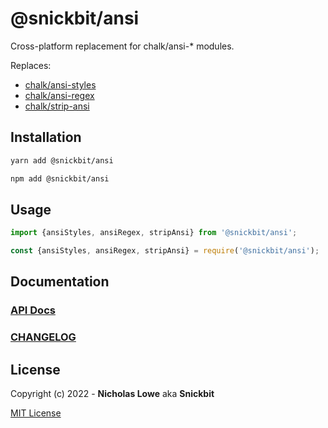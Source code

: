 # @snickbit/ansi

Cross-platform replacement for chalk/ansi-* modules.

Replaces:

- [chalk/ansi-styles](https://github.com/chalk/ansi-styles)
- [chalk/ansi-regex](https://github.com/chalk/ansi-regex)
- [chalk/strip-ansi](https://github.com/chalk/strip-ansi)

## Installation

```bash
yarn add @snickbit/ansi
```

```bash
npm add @snickbit/ansi
```

## Usage

```js
import {ansiStyles, ansiRegex, stripAnsi} from '@snickbit/ansi';
```

```js
const {ansiStyles, ansiRegex, stripAnsi} = require('@snickbit/ansi');
```

## Documentation

### [API Docs](https://github.com/snickbit/ansi/blob/main/docs/README.md)

### [CHANGELOG](https://github.com/snickbit/ansi/blob/main/CHANGELOG.md)

## License

Copyright (c) 2022 - **Nicholas Lowe** aka **Snickbit**

[MIT License](https://github.com/snickbit/ansi/blob/master/LICENSE)
